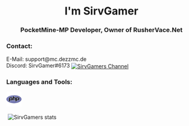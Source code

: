 <h1 align="center">I'm SirvGamer</h1>
<h3 align="center">PocketMine-MP Developer, Owner of RusherVace.Net</h3>

<h3 align="left">Contact:</h3>
<p align="left">
  E-Mail: support@mc.dezzmc.de<br>
  Discord: SirvGamer#6173
<a href="https://www.youtube.com/c/SirvGamer" target="blank"><img align="center" src="https://cdn.jsdelivr.net/npm/simple-icons@3.0.1/icons/youtube.svg" alt="SirvGamers Channel" height="30" width="40" /></a>
</p>

<h3 align="left">Languages and Tools:</h3>
<p align="left"> <a href="https://www.php.net" target="_blank"> <img src="https://raw.githubusercontent.com/devicons/devicon/master/icons/php/php-original.svg" alt="php" width="40" height="40"/> </a> </p>

<p>&nbsp;<img align="center" src="https://github-readme-stats.vercel.app/api?username=sirvgamer&show_icons=true&locale=en" alt="SirvGamers stats" /></p>
